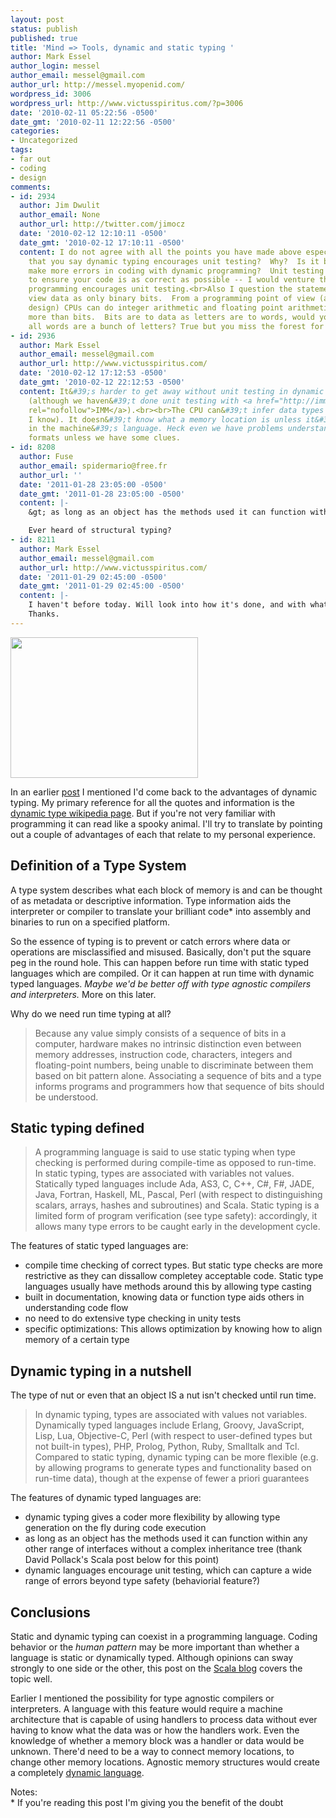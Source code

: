 ```yaml
---
layout: post
status: publish
published: true
title: 'Mind => Tools, dynamic and static typing '
author: Mark Essel
author_login: messel
author_email: messel@gmail.com
author_url: http://messel.myopenid.com/
wordpress_id: 3006
wordpress_url: http://www.victusspiritus.com/?p=3006
date: '2010-02-11 05:22:56 -0500'
date_gmt: '2010-02-11 12:22:56 -0500'
categories:
- Uncategorized
tags:
- far out
- coding
- design
comments:
- id: 2934
  author: Jim Dwulit
  author_email: None
  author_url: http://twitter.com/jimocz
  date: '2010-02-12 12:10:11 -0500'
  date_gmt: '2010-02-12 17:10:11 -0500'
  content: I do not agree with all the points you have made above especially the fact
    that you say dynamic typing encourages unit testing?  Why?  Is it because you
    make more errors in coding with dynamic programming?  Unit testing is a technique
    to ensure your code is as correct as possible -- I would venture that quality
    programming encourages unit testing.<br>Also I question the statement that CPU&#39;s
    view data as only binary bits.  From a programming point of view (and hardware
    design) CPUs can do integer arithmetic and floating point arithmetic -- it is
    more than bits.  Bits are to data as letters are to words, would you say that
    all words are a bunch of letters? True but you miss the forest for the trees.
- id: 2936
  author: Mark Essel
  author_email: messel@gmail.com
  author_url: http://www.victusspiritus.com/
  date: '2010-02-12 17:12:53 -0500'
  date_gmt: '2010-02-12 22:12:53 -0500'
  content: It&#39;s harder to get away without unit testing in dynamic typed languages
    (although we haven&#39;t done unit testing with <a href="http://imm.victusmedia.com"
    rel="nofollow">IMM</a>).<br><br>The CPU can&#39;t infer data types (as far as
    I know). It doesn&#39;t know what a memory location is unless it&#39;s described
    in the machine&#39;s language. Heck even we have problems understanding binary
    formats unless we have some clues.
- id: 8208
  author: Fuse
  author_email: spidermario@free.fr
  author_url: ''
  date: '2011-01-28 23:05:00 -0500'
  date_gmt: '2011-01-28 23:05:00 -0500'
  content: |-
    &gt; as long as an object has the methods used it can function within any other range of interfaces without a complex inheritance tree

    Ever heard of structural typing?
- id: 8211
  author: Mark Essel
  author_email: messel@gmail.com
  author_url: http://www.victusspiritus.com/
  date: '2011-01-29 02:45:00 -0500'
  date_gmt: '2011-01-29 02:45:00 -0500'
  content: |-
    I haven't before today. Will look into how it's done, and with what languages.
    Thanks.
---
```

<p><a href="{{ site.url }}/assets/2010/02/l_2048_1536_99CF4B03-550C-4F45-9374-8BB162C5F611.jpeg"><img src="{{ site.url }}/assets/2010/02/l_2048_1536_99CF4B03-550C-4F45-9374-8BB162C5F611.jpeg" alt="" width="300" height="225" class="alignnone size-full wp-image-364" /></a></p>
<p>In an earlier <a href="http://victusfate.github.io/victusspiritus/uncategorized/2010/02/08/each-time-i-get-my-hands-dirty-i-learn/">post</a> I mentioned I'd come back to the advantages of dynamic typing. My primary reference for all the quotes and information is the <a HREF="http://en.m.wikipedia.org/wiki/Dynamic_type">dynamic type wikipedia page</a>. But if you're not very familiar with programming it can read like a spooky animal. I'll try to translate by pointing out a couple of advantages of each that relate to my personal experience.</p>
<h2>Definition of a Type System</h2>
<p>A type system describes what each block of memory is and can be thought of as metadata or descriptive information. Type information aids the interpreter or compiler to translate your brilliant code* into assembly and binaries to run on a specified platform.</p>
<p>So the essence of typing is to prevent or catch errors where data or operations are misclassified and misused. Basically, don't put the square peg in the round hole. This can happen before run time with static typed languages which are compiled. Or it can happen at run time with dynamic typed languages. <i>Maybe we'd be better off with type agnostic compilers and interpreters.</i> More on this later. </p>
<p>Why do we need run time typing at all?</p>
<blockquote><p>
Because any value simply consists of a sequence of bits in a computer, hardware makes no intrinsic distinction even between memory addresses, instruction code, characters, integers and floating-point numbers, being unable to discriminate between them based on bit pattern alone. Associating a sequence of bits and a type informs programs and programmers how that sequence of bits should be understood.
</p></blockquote>
<h2>Static typing defined</h2>
<blockquote><p>
A programming language is said to use static typing when type checking is performed during compile-time as opposed to run-time. In static typing, types are associated with variables not values. Statically typed languages include Ada, AS3, C, C++, C#, F#, JADE, Java, Fortran, Haskell, ML, Pascal, Perl (with respect to distinguishing scalars, arrays, hashes and subroutines) and Scala. Static typing is a limited form of program verification (see type safety): accordingly, it allows many type errors to be caught early in the development cycle.
</p></blockquote>
<p> The features of static typed languages are:</p>
<ul>
<li>compile time checking of correct types. But static type checks are more restrictive as they can dissallow completey acceptable code. Static type languages usually have methods around this by allowing type casting</li>
<li>built in documentation, knowing data or function type aids others in understanding code flow</li>
<li>no need to do extensive type checking in unity tests</li>
<li>specific optimizations: This allows optimization by knowing how to align memory of a certain type</li>
</ul>
<h2>Dynamic typing in a nutshell</h2>
<p>The type of nut or even that an object IS a nut isn't checked until run time.</p>
<blockquote><p>
In dynamic typing, types are associated with values not variables. Dynamically typed languages include Erlang, Groovy, JavaScript, Lisp, Lua, Objective-C, Perl (with respect to user-defined types but not built-in types), PHP, Prolog, Python, Ruby, Smalltalk and Tcl. Compared to static typing, dynamic typing can be more flexible (e.g. by allowing programs to generate types and functionality based on run-time data), though at the expense of fewer a priori guarantees
</p></blockquote>
<p>The features of dynamic typed languages are:</p>
<ul>
<li>dynamic typing gives a coder more flexibility by allowing type generation on the fly during code execution</li>
<li>as long as an object has the methods used it can function within any other range of interfaces without a complex inheritance tree (thank David Pollack's Scala post below for this point)</li>
<li>dynamic languages encourage unit testing, which can capture a wide range of errors beyond type safety (behaviorial feature?)</li>
</ul>
<h2>Conclusions</h2>
<p>Static and dynamic typing can coexist in a programming language. Coding behavior or the <i>human pattern</i> may be more important than whether a language is static or dynamically typed. Although opinions can sway strongly to one side or the other, this post on the <a href="http://www.scala-blogs.org/2007/12/scala-statically-typed-dynamic-language.html">Scala blog</a> covers the topic well.</p>
<p>Earlier I mentioned the possibility for type agnostic compilers or interpreters. A language with this feature would require a machine architecture that is capable of using handlers to process data without ever having to know what the data was or how the handlers work. Even the knowledge of whether a memory block was a handler or data would be unknown. There'd need to be a way to connect memory locations, to change other memory locations. Agnostic memory structures would create a completely <a HREF="http://en.m.wikipedia.org/wiki/Dynamic_programming_language?wasRedirected=true">dynamic language</a>.  </p>
<p>Notes:<br />
*  If you're reading this post I'm giving you the benefit of the doubt </p>
